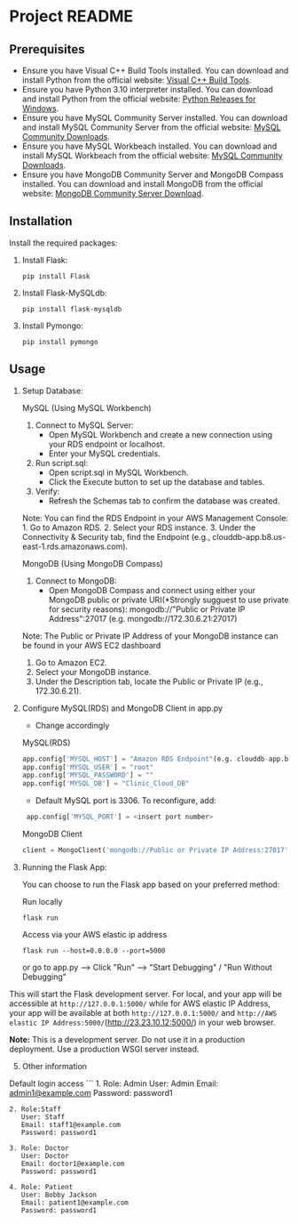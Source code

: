 # Project README

## Prerequisites
- Ensure you have Visual C++ Build Tools installed. You can download and install Python from the official website: [Visual C++ Build Tools](https://visualstudio.microsoft.com/visual-cpp-build-tools).
- Ensure you have Python 3.10 interpreter installed. You can download and install Python from the official website: [Python Releases for Windows]( https://www.python.org/downloads/windows/).
- Ensure you have MySQL Community Server installed. You can download and install MySQL Community Server from the official website: [MySQL Community Downloads](https://dev.mysql.com/downloads/installer/).
- Ensure you have MySQL Workbeach installed. You can download and install MySQL Workbeach from the official website: [MySQL Community Downloads](https://dev.mysql.com/downloads/workbench/).
- Ensure you have MongoDB Community Server and MongoDB Compass installed. You can download and install MongoDB from the official website: [MongoDB Community Server Download](https://www.mongodb.com/try/download/community).

## Installation
Install the required packages:

1. Install Flask:
    ```
    pip install Flask
    ```
2. Install Flask-MySQLdb:
    ```
    pip install flask-mysqldb
    ```
3. Install Pymongo:
    ```
    pip install pymongo
    ```

## Usage

1. Setup Database:

    MySQL (Using MySQL Workbench)
    1. Connect to MySQL Server:
        - Open MySQL Workbench and create a new connection using your RDS endpoint or localhost.
        - Enter your MySQL credentials.
    2. Run script.sql:
        - Open script.sql in MySQL Workbench.
        - Click the Execute button to set up the database and tables.
    3. Verify:
        - Refresh the Schemas tab to confirm the database was created.
        
    Note: You can find the RDS Endpoint in your AWS Management Console:
        1. Go to Amazon RDS.
        2. Select your RDS instance.
        3. Under the Connectivity & Security tab, find the Endpoint (e.g., clouddb-app.b8.us-east-1.rds.amazonaws.com). 
        
    MongoDB (Using MongoDB Compass)
    1. Connect to MongoDB:
        - Open MongoDB Compass and connect using either your MongoDB public or private URI(*Strongly sugguest to use private for security reasons): mongodb://"Public or Private IP Address":27017 (e.g. mongodb://172.30.6.21:27017)
        
    Note: The Public or Private IP Address of your MongoDB instance can be found in your AWS EC2 dashboard
     1. Go to Amazon EC2.
     2. Select your MongoDB instance.
     3. Under the Description tab, locate the Public or Private IP (e.g., 172.30.6.21).

2. Configure MySQL(RDS) and MongoDB Client in app.py

    - Change accordingly

   MySQL(RDS)
   ```python
   app.config['MYSQL_HOST'] = "Amazon RDS Endpoint"(e.g. clouddb-app.b8.us-east-1.rds.amazonaws.com)
   app.config['MYSQL_USER'] = "root"
   app.config['MYSQL_PASSWORD'] = ""
   app.config['MYSQL_DB'] = "Clinic_Cloud_DB"
   ```
   
   - Default MySQL port is 3306. To reconfigure, add:
   ```python
    app.config['MYSQL_PORT'] = <insert port number>
   ```

   MongoDB Client
   ```python
   client = MongoClient('mongodb://Public or Private IP Address:27017') (e.g. mongodb://172.30.6.21:27017)
   ```

4. Running the Flask App:

    You can choose to run the Flask app based on your preferred method:
    
    Run locally 
    ```
    flask run 
    ```

    Access via your AWS elastic ip address 
    ```
    flask run --host=0.0.0.0 --port=5000
    ``` 

    or go to app.py --> Click "Run" --> "Start Debugging" / "Run Without Debugging" 

This will start the Flask development server. For local, and your app will be accessible at `http://127.0.0.1:5000/` while for AWS elastic IP Address, your app will be available at both `http://127.0.0.1:5000/` and `http://AWS elastic IP Address:5000/`(http://23.23.10.12:5000/) in your web browser.

**Note:** This is a development server. Do not use it in a production deployment. Use a production WSGI server instead.

5. Other information

Default login access 
    ```
    1. Role: Admin 
       User: Admin
       Email: admin1@example.com
       Password: password1

    
    2. Role:Staff
       User: Staff
       Email: staff1@example.com
       Password: password1

    3. Role: Doctor
       User: Doctor
       Email: doctor1@example.com
       Password: password1

    4. Role: Patient
       User: Bobby Jackson
       Email: patient1@example.com
       Password: password1
